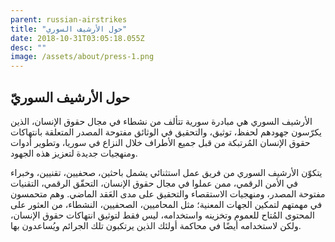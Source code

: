 ```yaml
---
parent: russian-airstrikes
title: "حول الأرشيف السوري"
date: 2018-10-31T03:05:18.055Z
desc: ""
image: /assets/about/press-1.png
---
```


## حول الأرشيف السوريّ

الأرشيف السوري هي مبادرة سورية تتألف من نشطاء في مجال حقوق الإنسان، الذين يكرّسون جهودهم لحفظ، توثيق، والتحقيق في الوثائق مفتوحة المصدر المتعلقة بانتهاكات حقوق الإنسان المُرتبكة من قبل جميع الأطراف خلال النزاع في سوريا، وتطوير أدوات ومنهجيات جديدة لتعزيز هذه الجهود.

يتكوّن الأرشيف السوري من فريق عمل استثنائي يشمل باحثين، صحفيين، تقنيين، وخبراء في الأمن الرقمي، ممن عملوا في مجال حقوق الإنسان، التحقّق الرقمي، التقنيات مفتوحة المصدر، ومنهجيات الاستقصاء والتحقيق على مدى العَقد الماضي. وهم متحمسون في مهمتهم لتمكين الجهات المعنية؛ مثل المحاميين، الصحفيين، النشطاء، من العثور على المحتوى المُتاح للعموم وتخزينه واستخدامه، ليس فقط لتوثيق انتهاكات حقوق الإنسان، ولكن لاستخدامه أيضًا في محاكمة أولئك الذين يرتكبون تلك الجرائم ويُساعدون بها.
